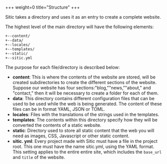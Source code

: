 +++
weight=0
title="Structure"
+++

Sitic takes a directory and uses it as an entry to create a complete website.

The highest level of the main directory will have the following elements:

    +--content/
    +--data/
    +--locales/
    +--templates/
    +--static/
    +--sitic.yml

The purpose for each file/directory is described below:

* **content**: This is where the contents of the website are stored, will be created
        subdirectories to create the different sections of the website. Suppose our website
        has four sections:"blog,""news,""about," and "contact,"
        then it will be necessary to create a folder for each of them.
* **data**: This directory contains different configuration files that can be used to
        be used while the web is being generated. The content of these files can be in format
        YAML, JSON or TOML.
* **locales**: Files with the translations of the strings used in the templates.
* **templates**: The contents within this directory specify how they will be converted
        the contents of a static website.
* **static**: Directory used to store all static content that the web
        you will need as images, CSS, Javascript or other static content.
* **sitic. yml**: Every project made with Sitic must have a file
        in the project root. This one must have the name sitic.yml,
        using the YAML format. This setting applies to the entire entire site,
        which includes the `base_url` and `title` of the website.
